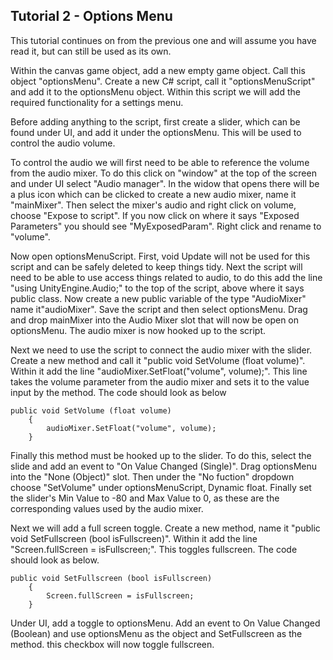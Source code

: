 ## Tutorial 2 - Options Menu

This tutorial continues on from the previous one and will assume you have read it, but can still be used as its own.

Within the canvas game object, add a new empty game object. Call this object "optionsMenu". Create a new C# script, call it "optionsMenuScript" and add it to the optionsMenu object. Within this script we will add the required functionality for a settings menu.

Before adding anything to the script, first create a slider, which can be found under UI, and add it under the optionsMenu. This will be used to control the audio volume.

To control the audio we will first need to be able to reference the volume from the audio mixer. To do this click on "window" at the top of the screen and under UI select "Audio manager". In the widow that opens there will be a plus icon which can be clicked to create a new audio mixer, name it "mainMixer". Then select the mixer's audio and right click on volume, choose "Expose to script". If you now click on where it says "Exposed Parameters" you should see "MyExposedParam". Right click and rename to "volume".

Now open optionsMenuScript. First, void Update will not be used for this script and can be safely deleted to keep things tidy. Next the script will need to be able to use access things related to audio, to do this add the line "using UnityEngine.Audio;" to the top of the script, above where it says public class. Now create a new public variable of the type "AudioMixer" name it"audioMixer". Save the script and then select optionsMenu. Drag and drop mainMixer into the Audio Mixer slot that will now be open on optionsMenu. The audio mixer is now hooked up to the script.

Next we need to use the script to connect the audio mixer with the slider. Create a new method and call it "public void SetVolume (float volume)". Within it add the line "audioMixer.SetFloat("volume", volume);". This line takes the volume parameter from the audio mixer and sets it to the value input by the method. The code should look as below
```
public void SetVolume (float volume)
    {
        audioMixer.SetFloat("volume", volume);
    }
```
Finally this method must be hooked up to the slider. To do this, select the slide and add an event to "On Value Changed (Single)". Drag optionsMenu into the "None (Object)" slot. Then under the "No fuction" dropdown choose "SetVolume" under optionsMenuScript, Dynamic float. Finally set the slider's Min Value to -80 and Max Value to 0, as these are the corresponding values used by the audio mixer.

Next we will add a full screen toggle. Create a new method, name it "public void SetFullscreen (bool isFullscreen)". Within it add the line "Screen.fullScreen = isFullscreen;". This toggles fullscreen. The code should look as below.
```
public void SetFullscreen (bool isFullscreen)
    {
        Screen.fullScreen = isFullscreen;
    }
```
Under UI, add a toggle to optionsMenu. Add an event to On Value Changed (Boolean) and use optionsMenu as the object and SetFullscreen as the method. this checkbox will now toggle fullscreen.
